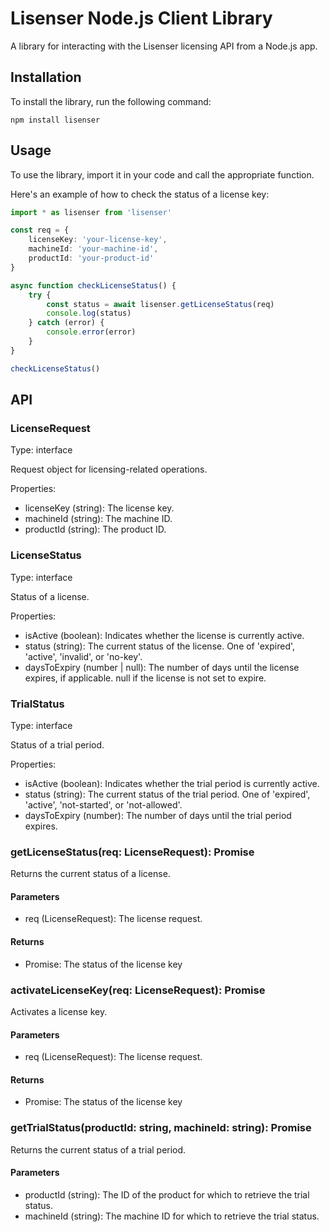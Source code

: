 # Lisenser Node.js Client Library

A library for interacting with the Lisenser licensing API from a Node.js app.

## Installation

To install the library, run the following command:

`npm install lisenser`

## Usage

To use the library, import it in your code and call the appropriate function.

Here's an example of how to check the status of a license key:

```ts
import * as lisenser from 'lisenser'

const req = {
    licenseKey: 'your-license-key',
    machineId: 'your-machine-id',
    productId: 'your-product-id'
}

async function checkLicenseStatus() {
    try {
        const status = await lisenser.getLicenseStatus(req)
        console.log(status)
    } catch (error) {
        console.error(error)
    }
}

checkLicenseStatus()
```

## API

### LicenseRequest

Type: interface

Request object for licensing-related operations.

Properties:

- licenseKey (string): The license key.
- machineId (string): The machine ID.
- productId (string): The product ID.

### LicenseStatus

Type: interface

Status of a license.

Properties:

- isActive (boolean): Indicates whether the license is currently active.
- status (string): The current status of the license. One of 'expired', 'active', 'invalid', or 'no-key'.
- daysToExpiry (number | null): The number of days until the license expires, if applicable. null if the license is not set to expire.

### TrialStatus

Type: interface

Status of a trial period.

Properties:

- isActive (boolean): Indicates whether the trial period is currently active.
- status (string): The current status of the trial period. One of 'expired', 'active', 'not-started', or 'not-allowed'.
- daysToExpiry (number): The number of days until the trial period expires.

### getLicenseStatus(req: LicenseRequest): Promise<LicenseStatus>

Returns the current status of a license.

#### Parameters

- req (LicenseRequest): The license request.

#### Returns

- Promise<LicenseStatus>: The status of the license key

### activateLicenseKey(req: LicenseRequest): Promise<LicenseStatus>

Activates a license key.

#### Parameters

- req (LicenseRequest): The license request.

#### Returns

- Promise<LicenseStatus>: The status of the license key

### getTrialStatus(productId: string, machineId: string): Promise<TrialStatus>

Returns the current status of a trial period.

#### Parameters

- productId (string): The ID of the product for which to retrieve the trial status.
- machineId (string): The machine ID for which to retrieve the trial status.
